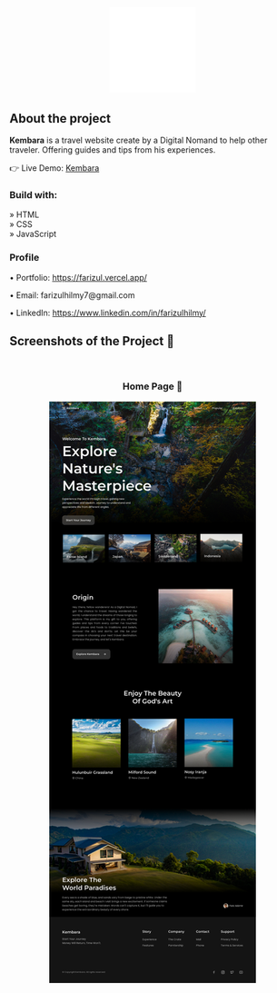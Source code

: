 <div align='center'><img style="width:30%" src='https://github.com/FarizAdzmir/Kembara/blob/main/assets/img/logo.png'/></div>

<h2>About the project</h2>

  <p><b>Kembara</b> is a travel website create by a Digital Nomand to help other traveler. Offering guides and tips from his experiences.</p>

👉 Live Demo: <a href='https://kembara.vercel.app/'>Kembara</a>

<h3>Build with:</h3>

» HTML <br>
» CSS <br>
» JavaScript

<h3>Profile</h3>
<div>
  <p>&bull; Portfolio: <a href="https://farizul.vercel.app/">https://farizul.vercel.app/</a></p>
  <p>&bull; Email: farizulhilmy7@gmail.com</p>
  <p>&bull; LinkedIn: <a href="https://www.linkedin.com/in/farizulhilmy/">https://www.linkedin.com/in/farizulhilmy/</a></p>
</div>


<h2>Screenshots of the Project 📸</h2>
<br>
<h3 align='center'>Home Page 🏡</h3>

<div align='center'>
<img src='https://github.com/FarizAdzmir/Kembara/blob/main/assets/img/Kembara%20-%20Home.png'/>

</div>

